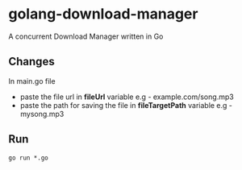 # golang-download-manager
A concurrent Download Manager written in Go

## Changes 
In main.go file
- paste the file url in **fileUrl** variable e.g - example.com/song.mp3
- paste the path for saving the file in **fileTargetPath** variable e.g - mysong.mp3

## Run
`go run *.go`
